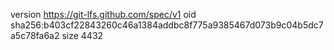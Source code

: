 version https://git-lfs.github.com/spec/v1
oid sha256:b403cf22843260c46a1384addbc8f775a9385467d073b9c04b5dc7a5c78fa6a2
size 4432
